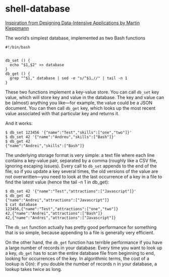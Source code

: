 # shell-database

[Inspiration from Designing Data-Intensive Applications by Martin Kleppmann](https://www.oreilly.com/library/view/designing-data-intensive-applications/9781491903063/)

The world’s simplest database, implemented as two Bash functions



````
#!/bin/bash


db_set () {
  echo "$1,$2" >> database
}
db_get () {
  grep "^$1," database | sed -e "s/^$1,//" | tail -n 1
}
````
These two functions implement a key-value store. You can call `db_set` key value,
which will store key and value in the database. The key and value can be (almost)
anything you like—for example, the value could be a JSON document. 
You can then call `db_get` key, which looks up the most recent value associated with that particular
key and returns it.


And it works:
````
$ db_set 123456 '{"name":"Test","skills":["one","two"]}'
$ db_set 42 '{"name":"Andreu","skills":["Bash"]}'
$ db_get 42
{"name":"Andrei","skills":["Bash"]}
````

The underlying storage format is very simple: a text file where each line contains a
key-value pair, separated by a comma (roughly like a CSV file, ignoring escaping
issues). Every call to `db_set` appends to the end of the file, so if you update a key several
times, the old versions of the value are not overwritten—you need to look at the
last occurrence of a key in a file to find the latest value (hence the tail -n 1 in
db_get):
````
$ db_set 42 '{"name":"Test","attractions":["Javascript"]}'
$ db_get 42
{"name":"Andrei","attractions":["Javascript"]}
$ cat database
123456,{"name":"Test","attractions":["one","two"]}
42,{"name":"Andrei","attractions":["Bash"]}
42,{"name":"Andrei","attractions":["Javascript"]}
````

The `db_set` function actually has pretty good performance for something that is so
simple, because appending to a file is generally very efficient.

On the other hand, the `db_get` function has terrible performance if you have a large
number of records in your database. Every time you want to look up a key, `db_get`
has to scan the entire database file from beginning to end, looking for occurrences of
the key. In algorithmic terms, the cost of a lookup is O(n): if you double the number
of records n in your database, a lookup takes twice as long.


